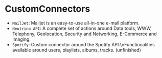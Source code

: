 # CustomConnectors

* `MailJet`: Mailjet is an easy-to-use all-in-one e-mail platform.
* `Neutrino API`: A complete set of actions around Data tools, WWW, Telephony, Geolocation, Security and Networking, E-Commerce and Imaging.
* `Spotify`: Custom connector around the Spotify API.\nFunctionalities available around users, playlists, albums, tracks. (unfinished)